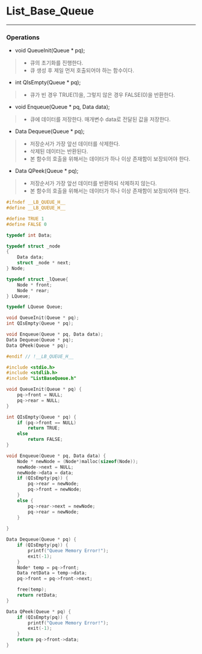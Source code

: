 # List_Base_Queue
---

### Operations

* void QueueInit(Queue * pq);
> * 큐의 초기화를 진행한다.
> * 큐 생성 후 제일 먼저 호출되어야 하는 함수이다.

* int QIsEmpty(Queue * pq);
> * 큐가 빈 경우 TRUE(1)을, 그렇지 않은 경우 FALSE(0)을 반환한다.

* void Enqueue(Queue * pq, Data data);
> * 큐에 데이터를 저장한다. 매개변수 data로 전달된 값을 저장한다.

* Data Dequeue(Queue * pq);
> * 저장순서가 가장 앞선 데이터를 삭제한다.
> * 삭제된 데이터는 반환된다.
> * 본 함수의 호출을 위해서는 데이터가 하나 이상 존재함이 보장되어야 한다.

* Data QPeek(Queue * pq);
> * 저장순서가 가장 앞선 데이터를 반환하되 삭제하지 않는다.
> * 본 함수의 호출을 위해서는 데이터가 하나 이상 존재함이 보장되어야 한다.

```c
#ifndef __LB_QUEUE_H__
#define __LB_QUEUE_H__

#define TRUE 1
#define FALSE 0

typedef int Data;

typedef struct _node
{
	Data data;
	struct _node * next;
} Node;

typedef struct _lQueue{
	Node * front;
	Node * rear;
} LQueue;

typedef LQueue Queue;

void QueueInit(Queue * pq);
int QIsEmpty(Queue * pq);

void Enqueue(Queue * pq, Data data);
Data Dequeue(Queue * pq);
Data QPeek(Queue * pq);

#endif // !__LB_QUEUE_H__
```

```c
#include <stdio.h>
#include <stdlib.h>
#include "ListBaseQueue.h"

void QueueInit(Queue * pq) {
	pq->front = NULL;
	pq->rear = NULL;
}

int QIsEmpty(Queue * pq) {
	if (pq->front == NULL)
		return TRUE;
	else
		return FALSE;
}

void Enqueue(Queue * pq, Data data) {
	Node * newNode = (Node*)malloc(sizeof(Node));
	newNode->next = NULL;
	newNode->data = data;
	if (QIsEmpty(pq)) {
		pq->rear = newNode;
		pq->front = newNode;
	}
	else {
		pq->rear->next = newNode;
		pq->rear = newNode;
	}
	
}

Data Dequeue(Queue * pq) {
	if (QIsEmpty(pq)) {
		printf("Queue Memory Error!");
		exit(-1);
	}
	Node* temp = pq->front;
	Data retData = temp->data;
	pq->front = pq->front->next;

	free(temp);
	return retData;
}

Data QPeek(Queue * pq) {
	if (QIsEmpty(pq)) {
		printf("Queue Memory Error!");
		exit(-1);
	}
	return pq->front->data;
}
```